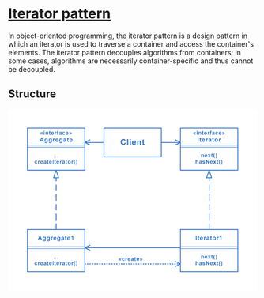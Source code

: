 # [Iterator pattern](https://en.wikipedia.org/wiki/Iterator_pattern)
In object-oriented programming, the iterator pattern is a design pattern in which an iterator is used to traverse a container and access the container's elements. The iterator pattern decouples algorithms from containers; in some cases, algorithms are necessarily container-specific and thus cannot be decoupled.

## Structure
<img src="./Structure.png" />
